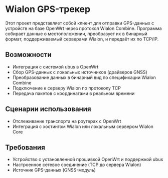 # Wialon GPS-трекер 

Этот проект представляет собой клиент для отправки GPS-данных с устройств на базе OpenWrt через протокол Wialon Combine. 
Программа собирает данные о местоположении, преобразует их в бинарный формат, поддерживаемый серверами Wialon, и передаёт их по TCP/IP.

## Возможности

- Интеграция с системой ubus в OpenWrt
- Сбор GPS-данных с локальных источников (драйверов GNSS)
- Преобразование данных в бинарный вид по спецификации Wialon Combine
- Подключение к серверу Wialon по протоколу TCP
- Передача пакетов с координатами в реальном времени

## Сценарии использования

- Отслеживание транспорта на роутерах с OpenWrt
- Интеграция с хостингом Wialon или локальным сервером Wialon Core

## Требования

- Устройство с установленной прошивкой OpenWrt и поддержкой ubus
- Настроенное сетевое соединение (TCP до сервера Wialon)
- Источник GPS-данных (GNSS-модуль)
